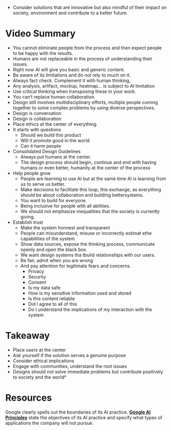 
 * Consider solutions that are innovative but also mindful of their impact on society, environment and contribute to a better future. 

# Video Summary
* You cannot eliminate people from the process and then expect people to be happy with the results. 
* Humans are not replaceable in the process of understanding their issues. 
* Right now AI will give you basic and generic content. 
* Be aware of its limitations and do not rely to much on it. 
* Always fact check. Complement it with human thinking, 
* Any analysis, artifact, mockup, heatmap… is subject to AI limitation
* Use critical thinking when transposing these in your work. 
* You can‘t replace human collaboration. 
* Design still involves multidisciplinary efforts, multiple people coming together to solve complex problems by using diverse perspectives. 
* Design is conversation
* Design is collaboration
* Place ethics at the center of everything. 
* It starts with questions
	* Should we build this product
	* Will it promote good in the world
	* Can it harm people
* Consolidated Design Guidelines
	* Always put humans at the center. 
	* The design process should begin, continue and end with having humans or even better, humanity at the center of the process
* Help people grow
	* People are learning to use AI but at the same time AI is learning from us to serve us better. 
	* Make decisions to facilitate this loop, this exchange, as everything should be about collaboration and building bettersystems. 
	* You want to build for everyone. 
	* Being inclusive for people with all abilities. 
	* We should not emphasize inequalities that the society is currently giving. 
* Establish trust
	* Make the system honnest and transparent
	* People can misunderstand, misuse or incorrectly estimat ethe capabilities of the system
	* Show data sources, expose the thinking process, communicate openly and open the black box. 
	* We want design systems tha tbuild relationships with our users. 
	* Be fair, admit when you are wrong
	* And pay attention for legitimate fears and concerns. 
		* Privacy
		* Security
		* Consent
		* Is my data safe
		* How is my sensitive information used and stored
		* Is this content reliable 
		* Did I agree to all of this
		* Do I understand the implications of my interaction with the system

# Takeaway
* Place users at the center
* Ask yourself if the solution serves a genuine purpose
* Consider ethical implications
* Engage with communities, understand the root issues
* Designs should not solve immediate problems but contribute positively to society and the world*

# Resources

Google clearly spells out the boundaries of its AI practice. **[Google AI Principles](https://ai.google/responsibility/principles/)** state the objectives of its AI practice and specify what types of applications the company will not pursue.